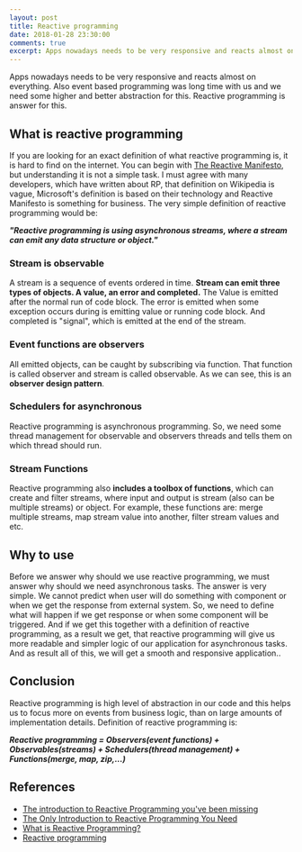 ```yaml
---
layout: post
title: Reactive programming
date: 2018-01-28 23:30:00
comments: true
excerpt: Apps nowadays needs to be very responsive and reacts almost on everything. Also event based programming was long time with us and we need some higher and better abstraction for this. Reactive programming is answer for this.
---
```


Apps nowadays needs to be very responsive and reacts almost on everything. Also event based programming was long time with us and we need some higher and better abstraction for this. Reactive programming is answer for this.

## What is reactive programming
If you are looking for an exact definition of what reactive programming is, it is hard to find on the internet. You can begin with [The Reactive Manifesto](https://www.reactivemanifesto.org/), but understanding it is not a simple task. I must agree with many developers, which have written about RP, that definition on Wikipedia is vague, Microsoft's definition is based on their technology and Reactive Manifesto is something for business. The very simple definition of reactive programming would be:

***"Reactive programming is using asynchronous streams, where a stream can emit any data structure or object."***

### Stream is observable
A stream is a sequence of events ordered in time. **Stream can emit three types of objects. A value, an error and completed.** The Value is emitted after the normal run of code block. The error is emitted when some exception occurs during is emitting value or running code block. And completed is "signal", which is emitted at the end of the stream.

### Event functions are observers
All emitted objects, can be caught by subscribing via function. That function is called observer and stream is called observable. As we can see, this is an **observer design pattern**.

### Schedulers for asynchronous
Reactive programming is asynchronous programming. So, we need some thread management for observable and observers threads and tells them on which thread should run.

### Stream Functions
Reactive programming also **includes a toolbox of functions**, which can create and filter streams, where input and output is stream (also can be multiple streams) or object. For example, these functions are: merge multiple streams, map stream value into another, filter stream values and etc.

## Why to use
Before we answer why should we use reactive programming, we must answer why should we need asynchronous tasks. The answer is very simple. We cannot predict when user will do something with component or when we get the response from external system. So, we need to define what will happen if we get response or when some component will be triggered. And if we get this together with a definition of reactive programming, as a result we get, that reactive programming will give us more readable and simpler logic of our application for asynchronous tasks. And as result all of this, we will get a smooth and responsive application..

## Conclusion
Reactive programming is high level of abstraction in our code and this helps us to focus more on events from business logic, than on large amounts of implementation details. Definition of reactive programming is:

***Reactive programming = Observers(event functions) + Observables(streams) + Schedulers(thread management) + Functions(merge, map, zip,...)***

## References
* [The introduction to Reactive Programming you've been missing](https://gist.github.com/staltz/868e7e9bc2a7b8c1f754)
* [The Only Introduction to Reactive Programming You Need](https://dzone.com/articles/only-introduction-reactive)
* [What is Reactive Programming?](https://medium.com/@kevalpatel2106/what-is-reactive-programming-da37c1611382)
* [Reactive programming](https://en.m.wikipedia.org/wiki/Reactive_programming)

